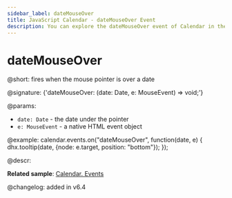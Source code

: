 ```yaml
---
sidebar_label: dateMouseOver
title: JavaScript Calendar - dateMouseOver Event
description: You can explore the dateMouseOver event of Calendar in the documentation of the DHTMLX JavaScript UI library. Browse developer guides and API reference, try out code examples and live demos, and download a free 30-day evaluation version of DHTMLX Suite.
---
```


# dateMouseOver

@short: fires when the mouse pointer is over a date

@signature: {'dateMouseOver: (date: Date, e: MouseEvent) => void;'}

@params:
- `date: Date` - the date under the pointer
- `e: MouseEvent` - a native HTML event object

@example:
calendar.events.on("dateMouseOver", function(date, e) {
    dhx.tooltip(date, {node: e.target, position: "bottom"});
});

@descr:

**Related sample**: [Calendar. Events](https://snippet.dhtmlx.com/7kj7fiek)

@changelog: added in v6.4

[comment]: # (@related: calendar/operating_calendar.md#showingtooltips calendar/handling_events.md)
